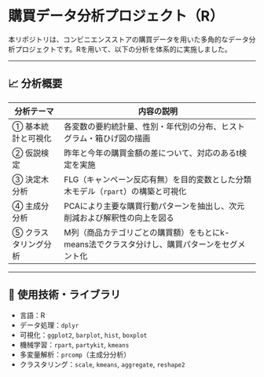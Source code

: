 # 購買データ分析プロジェクト（R）

本リポジトリは、コンビニエンスストアの購買データを用いた多角的なデータ分析プロジェクトです。Rを用いて、以下の分析を体系的に実施しました。

---

## 📈 分析概要

| 分析テーマ     | 内容の説明 |
|----------------|------------|
| ① 基本統計と可視化 | 各変数の要約統計量、性別・年代別の分布、ヒストグラム・箱ひげ図の描画 |
| ② 仮説検定     | 昨年と今年の購買金額の差について、対応のあるt検定を実施 |
| ③ 決定木分析   | FLG（キャンペーン反応有無）を目的変数とした分類木モデル（`rpart`）の構築と可視化 |
| ④ 主成分分析   | PCAにより主要な購買行動パターンを抽出し、次元削減および解釈性の向上を図る |
| ⑤ クラスタリング分析 | M列（商品カテゴリごとの購買額）をもとにk-means法でクラスタ分けし、購買パターンをセグメント化 |

---

## 🧰 使用技術・ライブラリ

- 言語：R
- データ処理：`dplyr`
- 可視化：`ggplot2`, `barplot`, `hist`, `boxplot`
- 機械学習：`rpart`, `partykit`, `kmeans`
- 多変量解析：`prcomp`（主成分分析）
- クラスタリング：`scale`, `kmeans`, `aggregate`, `reshape2`
